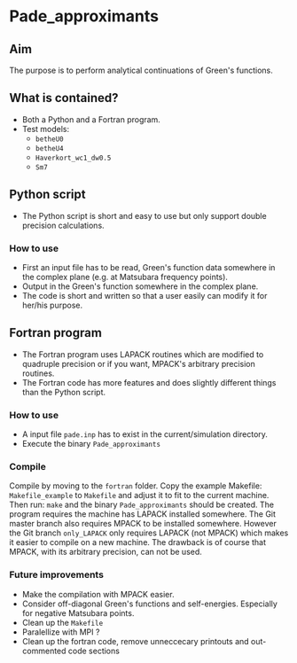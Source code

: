 # Pade_approximants

## Aim
The purpose is to perform analytical continuations of Green's functions.  

## What is contained?
- Both a Python and a Fortran program.
- Test models:
    - `betheU0`
    - `betheU4`
    - `Haverkort_wc1_dw0.5`
    - `Sm7`

## Python script
- The Python script is short and easy to use but only support double precision calculations. 

### How to use 
- First an input file has to be read, Green's function data somewhere in the complex plane (e.g. at Matsubara frequency points). 
- Output in the Green's function somewhere in the complex plane.
- The code is short and written so that a user easily can modify it for her/his purpose. 


## Fortran program
- The Fortran program uses LAPACK routines which are modified to quadruple precision or if you want, MPACK's arbitrary precision routines.
- The Fortran code has more features and does slightly different things than the Python script.

### How to use 
- A input file `pade.inp` has to exist in the current/simulation directory.
- Execute the binary `Pade_approximants` 

### Compile
Compile by moving to the `fortran` folder. Copy the example Makefile: `Makefile_example` to `Makefile` and adjust it to fit to the current machine. 
Then run: `make` and the binary `Pade_approximants` should be created.
The program requires the machine has LAPACK installed somewhere. 
The Git master branch also requires MPACK to be installed somewhere.
However the Git branch `only_LAPACK` only requires LAPACK (not MPACK) which makes it easier to compile on a new machine.
The drawback is of course that MPACK, with its arbitrary precision, can not be used.

### Future improvements
- Make the compilation with MPACK easier.
- Consider off-diagonal Green's functions and self-energies. Especially for negative Matsubara points.
- Clean up the `Makefile` 
- Paralellize with MPI ?
- Clean up the fortran code, remove unneccecary printouts and out-commented code sections
